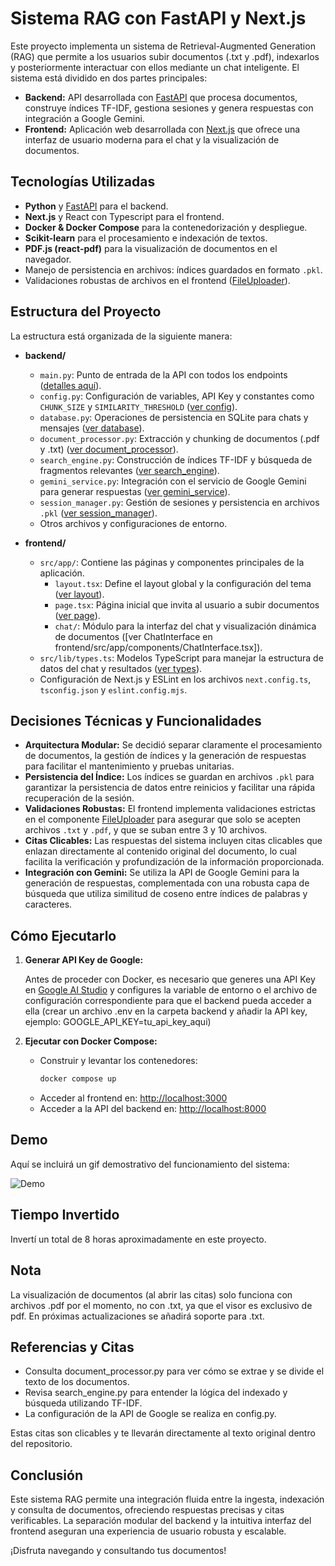 # Sistema RAG con FastAPI y Next.js

Este proyecto implementa un sistema de Retrieval-Augmented Generation (RAG) que permite a los usuarios subir documentos (.txt y .pdf), indexarlos y posteriormente interactuar con ellos mediante un chat inteligente. El sistema está dividido en dos partes principales:

- **Backend:** API desarrollada con [FastAPI](backend/main.py) que procesa documentos, construye índices TF-IDF, gestiona sesiones y genera respuestas con integración a Google Gemini.
- **Frontend:** Aplicación web desarrollada con [Next.js](frontend/src/app/page.tsx) que ofrece una interfaz de usuario moderna para el chat y la visualización de documentos.

## Tecnologías Utilizadas

- **Python** y [FastAPI](backend/main.py) para el backend.
- **Next.js** y React con Typescript para el frontend.
- **Docker & Docker Compose** para la contenedorización y despliegue.
- **Scikit-learn** para el procesamiento e indexación de textos.
- **PDF.js (react-pdf)** para la visualización de documentos en el navegador.
- Manejo de persistencia en archivos: índices guardados en formato `.pkl`.
- Validaciones robustas de archivos en el frontend ([FileUploader](frontend/src/app/components/FileUploader.tsx)).

## Estructura del Proyecto

La estructura está organizada de la siguiente manera:

- **backend/**
  - `main.py`: Punto de entrada de la API con todos los endpoints ([detalles aquí](backend/main.py)).
  - `config.py`: Configuración de variables, API Key y constantes como `CHUNK_SIZE` y `SIMILARITY_THRESHOLD` ([ver config](backend/config.py)).
  - `database.py`: Operaciones de persistencia en SQLite para chats y mensajes ([ver database](backend/database.py)).
  - `document_processor.py`: Extracción y chunking de documentos (.pdf y .txt) ([ver document_processor](backend/document_processor.py)).
  - `search_engine.py`: Construcción de índices TF-IDF y búsqueda de fragmentos relevantes ([ver search_engine](backend/search_engine.py)).
  - `gemini_service.py`: Integración con el servicio de Google Gemini para generar respuestas ([ver gemini_service](backend/gemini_service.py)).
  - `session_manager.py`: Gestión de sesiones y persistencia en archivos `.pkl` ([ver session_manager](backend/session_manager.py)).
  - Otros archivos y configuraciones de entorno.

- **frontend/**
  - `src/app/`: Contiene las páginas y componentes principales de la aplicación.
    - `layout.tsx`: Define el layout global y la configuración del tema ([ver layout](frontend/src/app/layout.tsx)).
    - `page.tsx`: Página inicial que invita al usuario a subir documentos ([ver page](frontend/src/app/page.tsx)).
    - `chat/`: Módulo para la interfaz del chat y visualización dinámica de documentos ([ver ChatInterface en frontend/src/app/components/ChatInterface.tsx]).
  - `src/lib/types.ts`: Modelos TypeScript para manejar la estructura de datos del chat y resultados ([ver types](frontend/src/lib/types.ts)).
  - Configuración de Next.js y ESLint en los archivos `next.config.ts`, `tsconfig.json` y `eslint.config.mjs`.

## Decisiones Técnicas y Funcionalidades

- **Arquitectura Modular:** Se decidió separar claramente el procesamiento de documentos, la gestión de índices y la generación de respuestas para facilitar el mantenimiento y pruebas unitarias.
- **Persistencia del Índice:** Los índices se guardan en archivos `.pkl` para garantizar la persistencia de datos entre reinicios y facilitar una rápida recuperación de la sesión.
- **Validaciones Robustas:** El frontend implementa validaciones estrictas en el componente [FileUploader](frontend/src/app/components/FileUploader.tsx) para asegurar que solo se acepten archivos `.txt` y `.pdf`, y que se suban entre 3 y 10 archivos.
- **Citas Clicables:** Las respuestas del sistema incluyen citas clicables que enlazan directamente al contenido original del documento, lo cual facilita la verificación y profundización de la información proporcionada.
- **Integración con Gemini:** Se utiliza la API de Google Gemini para la generación de respuestas, complementada con una robusta capa de búsqueda que utiliza similitud de coseno entre índices de palabras y caracteres.

## Cómo Ejecutarlo

1. **Generar API Key de Google:**

   Antes de proceder con Docker, es necesario que generes una API Key en [Google AI Studio](https://aistudio.google.com/app/apikey) y configures la variable de entorno o el archivo de configuración correspondiente para que el backend pueda acceder a ella (crear
   un archivo .env en la carpeta backend y añadir la API key, ejemplo: GOOGLE_API_KEY=tu_api_key_aqui)

2. **Ejecutar con Docker Compose:**

   - Construir y levantar los contenedores:
     ```bash
     docker compose up
     ```
   - Acceder al frontend en: [http://localhost:3000](http://localhost:3000)
   - Acceder a la API del backend en: [http://localhost:8000](http://localhost:8000)

## Demo

Aquí se incluirá un gif demostrativo del funcionamiento del sistema:

![Demo](./Dynecron_New_GIF.gif)

## Tiempo Invertido
Invertí un total de 8 horas aproximadamente en este proyecto.

## Nota
La visualización de documentos (al abrir las citas) solo funciona con archivos .pdf por el momento, no con .txt, ya que el
visor es exclusivo de pdf. En próximas actualizaciones se añadirá soporte para .txt.

## Referencias y Citas

- Consulta document_processor.py para ver cómo se extrae y se divide el texto de los documentos.
- Revisa search_engine.py para entender la lógica del indexado y búsqueda utilizando TF-IDF.
- La configuración de la API de Google se realiza en config.py.

Estas citas son clicables y te llevarán directamente al texto original dentro del repositorio.

## Conclusión

Este sistema RAG permite una integración fluida entre la ingesta, indexación y consulta de documentos, ofreciendo respuestas precisas y citas verificables. La separación modular del backend y la intuitiva interfaz del frontend aseguran una experiencia de usuario robusta y escalable.

¡Disfruta navegando y consultando tus documentos!
